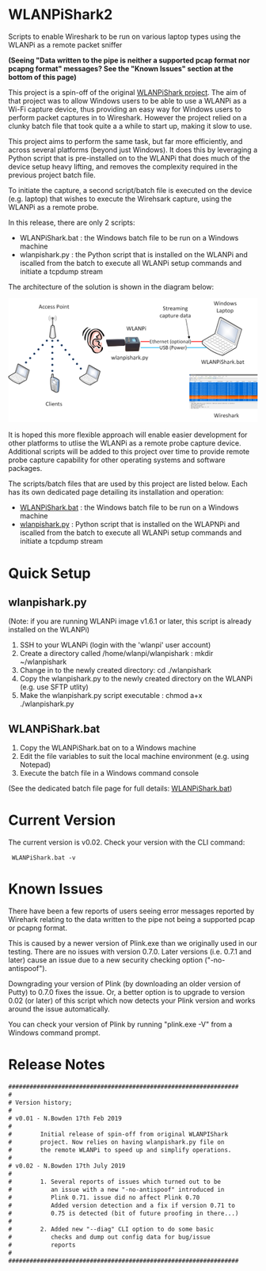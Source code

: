 # WLANPiShark2
Scripts to enable Wireshark to be run on various laptop types using the WLANPi as a remote packet sniffer  

**(Seeing "Data written to the pipe is neither a supported pcap format nor pcapng format" messages? See the "Known Issues" section at the bottom of this page)**

This project is a spin-off of the original [WLANPiShark project](https://github.com/wifinigel/WLANPiShark). The aim of that project was to allow Windows users to be able to use a WLANPi as a Wi-Fi capture device, thus providing an easy way for Windows users to perform packet captures in to Wireshark. However the project relied on a clunky batch file that took quite a a while to start up, making it slow to use.

This project aims to perform the same task, but far more efficiently, and across several platforms (beyond just Windows). It does this by leveraging a Python script that is pre-installed on to the WLANPi that does much of the device setup heavy lifting, and removes the complexity required in the previous project batch file. 

To initiate the capture, a second script/batch file is executed on the device (e.g. laptop) that wishes to execute the Wirehsark capture, using the WLANPi as a remote probe. 

In this release, there are only 2 scripts:

- WLANPiShark.bat : the Windows batch file to be run on a Windows machine
- wlanpishark.py : the Python script that is installed on the WLANPi and iscalled from the batch to execute all WLANPi setup commands and initiate a tcpdump stream

The architecture of the solution is shown in the diagram below:

![WLANPiShark Overview](https://github.com/WLAN-Pi/WLANPiShark2/blob/master/images/WLANPiShark_Overview.png)

It is hoped this more flexible approach will enable easier development for other platforms to utlise the WLANPi as a remote probe capture device. Additional scripts will be added to this project over time to provide remote probe capture capability for other operating systems and software packages. 

The scripts/batch files that are used by this project are listed below. Each has its own dedicated page detailing its installation and operation:


- [WLANPiShark.bat](https://github.com/WLAN-Pi/WLANPiShark2/blob/master/doc/WLANPiShark.bat.md) : the Windows batch file to be run on a Windows machine
- [wlanpishark.py](https://github.com/WLAN-Pi/WLANPiShark2/blob/master/doc/wlanpishark.py.md) : Python script that is installed on the WLAPNPi and iscalled from the batch to execute all WLANPi setup commands and initiate a tcpdump stream

# Quick Setup

## wlanpishark.py

(Note: if you are running WLANPi image v1.6.1 or later, this script is already installed on the WLANPi)

1. SSH to your WLANPi (login with the 'wlanpi' user account)
2. Create a directory called /home/wlanpi/wlanpishark : mkdir ~/wlanpishark
3. Change in to the newly created directory: cd ./wlanpishark
4. Copy the wlanpishark.py to the newly created directory on the WLANPi (e.g. use SFTP utlity)
5. Make the wlanpishark.py script executable : chmod a+x ./wlanpishark.py

## WLANPiShark.bat

1. Copy the WLANPiShark.bat on to a Windows machine
2. Edit the file variables to suit the local machine environment (e.g. using Notepad)
3. Execute the batch file in a Windows command console

(See the dedicated batch file page for full details: [WLANPiShark.bat](https://github.com/WLAN-Pi/WLANPiShark2/blob/master/doc/WLANPiShark.bat.md))

# Current Version

The current version is v0.02. Check your version with the CLI command:

```
 WLANPiShark.bat -v
```

# Known Issues

There have been a few reports of users seeing error messages reported by Wirehark relating to the data written to the pipe not being a supported pcap or pcapng format. 

This is caused by a newer version of Plink.exe than we originally used in our testing. There are no issues with version 0.7.0. Later versions (i.e. 0.7.1 and later) cause an issue due to a new security checking option ("-no-antispoof"). 

Downgrading your version of Plink (by downloading an older version of Putty) to 0.7.0 fixes the issue. Or, a better option is to upgrade to version 0.02 (or later) of this script which now detects your Plink version and works around the issue automatically.

You can check your version of Plink by running "plink.exe -V" from a Windows command prompt.

# Release Notes
```
#################################################################
# 
# Version history;
# 
# v0.01 - N.Bowden 17th Feb 2019
#
#        Initial release of spin-off from original WLANPIShark
#        project. Now relies on having wlanpishark.py file on
#        the remote WLANPi to speed up and simplify operations.
# 
# v0.02 - N.Bowden 17th July 2019
#
#        1. Several reports of issues which turned out to be
#           an issue with a new "-no-antispoof" introduced in
#           Plink 0.71. issue did no affect Plink 0.70
#           Added version detection and a fix if version 0.71 to 
#           0.75 is detected (bit of future proofing in there...)
# 
#        2. Added new "--diag" CLI option to do some basic 
#           checks and dump out config data for bug/issue
#           reports
# 
#################################################################
```
